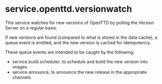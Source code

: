 # service.openttd.versionwatch

This service watches for new versions of OpenTTD by polling the Version Server on a regular basis.

If new versions are found (compared to what is stored in the data cache), a queue event is emitted, and the new version is cached for idempotency.

These queue events are intended to be caught by the following:

* service.build.scheduler, to schedule and build the new version into images
* service.announce, to announce the new release in the appropriate channels